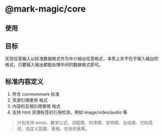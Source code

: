 # @mark-magic/core

## 使用

<!-- TODO -->

## 目标

实现任意输入以标准数据格式作为中介输出任意格式，本质上并不在乎输入输出的格式，只要输入输出都能处理中间的数据格式即可。

## 标准内容定义

1. 符合 commonmark 标准
2. 资源引用使用 [](:/resource/<id>) 格式
3. 内容的互相引用使用 [](:/content/<id>) 格式
4. 支持 html 资源标签的引用检测，例如 image/video/audio 等

> 计划支持 emoji、数学公式、流程图、时序图、甘特图、五线谱、代码高亮、自定义容器、表格、任务列表等。
